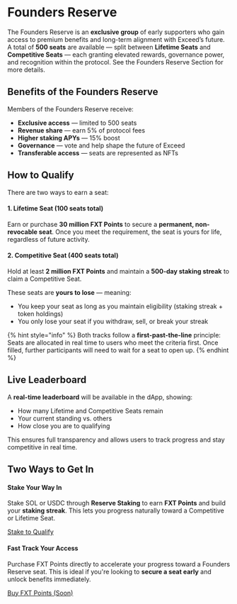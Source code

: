 # Founders Reserve

The Founders Reserve is an **exclusive group** of early supporters who gain access to premium benefits and long-term alignment with Exceed’s future. A total of **500 seats** are available — split between **Lifetime Seats** and **Competitive Seats** — each granting elevated rewards, governance power, and recognition within the protocol. See the Founders Reserve Section for more details.&#x20;

## Benefits of the Founders Reserve

Members of the Founders Reserve receive:

* **Exclusive access** — limited to 500 seats
* **Revenue share** — earn 5% of protocol fees
* **Higher staking APYs** — 15% boost
* **Governance** — vote and help shape the future of Exceed
* **Transferable access** — seats are represented as NFTs

## How to Qualify

There are two ways to earn a seat:

#### **1. Lifetime Seat (100 seats total)**

Earn or purchase **30 million FXT Points** to secure a **permanent, non-revocable seat**. Once you meet the requirement, the seat is yours for life, regardless of future activity.

#### **2. Competitive Seat (400 seats total)**

Hold at least **2 million FXT Points** and maintain a **500-day staking streak** to claim a Competitive Seat.

These seats are **yours to lose** — meaning:

* You keep your seat as long as you maintain eligibility (staking streak + token holdings)
* You only lose your seat if you withdraw, sell, or break your streak

{% hint style="info" %}
Both tracks follow a **first-past-the-line** principle: Seats are allocated in real time to users who meet the criteria first. Once filled, further participants will need to wait for a seat to open up.
{% endhint %}

## Live Leaderboard

A **real-time leaderboard** will be available in the dApp, showing:

* How many Lifetime and Competitive Seats remain
* Your current standing vs. others
* How close you are to qualifying

This ensures full transparency and allows users to track progress and stay competitive in real time.

## Two Ways to Get In

#### Stake Your Way In

Stake SOL or USDC through **Reserve Staking** to earn **FXT Points** and build your **staking streak**. This lets you progress naturally toward a Competitive or Lifetime Seat.

<a href="https://app.parityusd.fi/" class="button primary">Stake to Qualify</a>

#### Fast Track Your Access

Purchase FXT Points directly to accelerate your progress toward a Founders Reserve seat. This is ideal if you're looking to **secure a seat early** and unlock benefits immediately.

<a href="https://www.parity.finance/" class="button primary">Buy FXT Points (Soon)</a>

